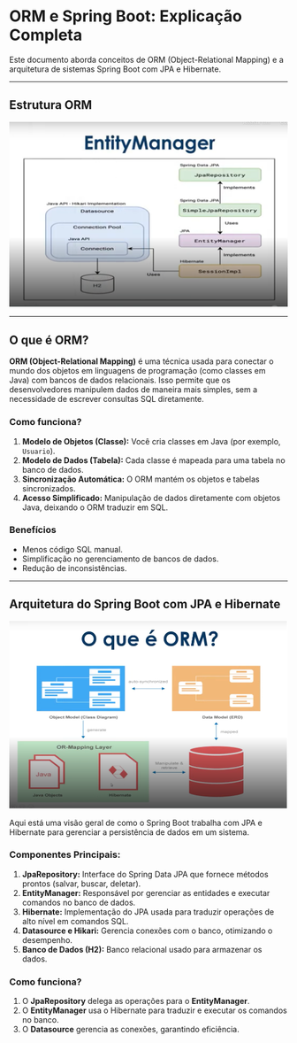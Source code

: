 # ORM e Spring Boot: Explicação Completa

Este documento aborda conceitos de ORM (Object-Relational Mapping) e a arquitetura de sistemas Spring Boot com JPA e Hibernate.

---

## Estrutura ORM

![Estrutura ORM](EnityManager.png)

---

## O que é ORM?

**ORM (Object-Relational Mapping)** é uma técnica usada para conectar o mundo dos objetos em linguagens de programação (como classes em Java) com bancos de dados relacionais. Isso permite que os desenvolvedores manipulem dados de maneira mais simples, sem a necessidade de escrever consultas SQL diretamente.

### Como funciona?

1. **Modelo de Objetos (Classe):** Você cria classes em Java (por exemplo, `Usuario`).
2. **Modelo de Dados (Tabela):** Cada classe é mapeada para uma tabela no banco de dados.
3. **Sincronização Automática:** O ORM mantém os objetos e tabelas sincronizados.
4. **Acesso Simplificado:** Manipulação de dados diretamente com objetos Java, deixando o ORM traduzir em SQL.

### Benefícios

- Menos código SQL manual.
- Simplificação no gerenciamento de bancos de dados.
- Redução de inconsistências.

---

## Arquitetura do Spring Boot com JPA e Hibernate

![Arquitetura do Spring Boot](Anotacoes/ORM.png)

Aqui está uma visão geral de como o Spring Boot trabalha com JPA e Hibernate para gerenciar a persistência de dados em um sistema.

### Componentes Principais:

1. **JpaRepository:** Interface do Spring Data JPA que fornece métodos prontos (salvar, buscar, deletar).
2. **EntityManager:** Responsável por gerenciar as entidades e executar comandos no banco de dados.
3. **Hibernate:** Implementação do JPA usada para traduzir operações de alto nível em comandos SQL.
4. **Datasource e Hikari:** Gerencia conexões com o banco, otimizando o desempenho.
5. **Banco de Dados (H2):** Banco relacional usado para armazenar os dados.

### Como funciona?

1. O **JpaRepository** delega as operações para o **EntityManager**.
2. O **EntityManager** usa o Hibernate para traduzir e executar os comandos no banco.
3. O **Datasource** gerencia as conexões, garantindo eficiência.
